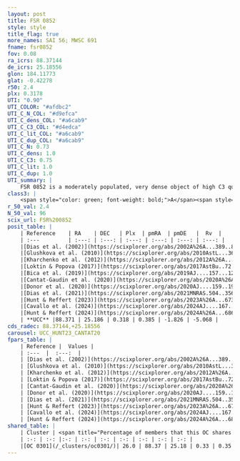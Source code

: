 ```yaml
---
layout: post
title: FSR 0852
style: style
title_flag: true
more_names: SAI 56; MWSC 691
fname: fsr0852
fov: 0.08
ra_icrs: 88.37144
de_icrs: 25.18556
glon: 184.11773
glat: -0.42278
r50: 2.4
plx: 0.3178
UTI: "0.90"
UTI_COLOR: "#afdbc2"
UTI_C_N_COL: "#d9efca"
UTI_C_dens_COL: "#a6cab9"
UTI_C_C3_COL: "#d4edca"
UTI_C_lit_COL: "#a6cab9"
UTI_C_dup_COL: "#a6cab9"
UTI_C_N: 0.73
UTI_C_dens: 1.0
UTI_C_C3: 0.75
UTI_C_lit: 1.0
UTI_C_dup: 1.0
UTI_summary: |
    FSR 0852 is a moderately populated, very dense object of high C3 quality. It is very well-studied in the literature. This object shares a moderate percentage of members with a later reported entry.
class3: |
    <span style="color: green; font-weight: bold;">A</span><span style="color: #FFC300; font-weight: bold;">B</span>
r_50_val: 2.4
N_50_val: 96
scix_url: FSR%200852
posit_table: |
    | Reference    | RA    | DEC   | Plx  | pmRA  | pmDE   |  Rv  |
    | :---         | :---: | :---: | :---: | :---: | :---: | :---: |
    |[Dias et al. (2002)](https://scixplorer.org/abs/2002A%26A...389..871D) | 88.396 | 25.181 | -- | 2.1 | -2.07 | -- |
    |[Glushkova et al. (2010)](https://scixplorer.org/abs/2010AstL...36...75G) | 88.377 | 25.178 | -- | -- | -- | -- |
    |[Kharchenko et al. (2012)](https://scixplorer.org/abs/2012A%26A...543A.156K) | 88.373 | 25.173 | -- | 3.16 | -0.97 | -- |
    |[Loktin & Popova (2017)](https://scixplorer.org/abs/2017AstBu..72..257L) | 88.365 | 25.168 | -- | 0.765 | -0.289 | -3.9 |
    |[Bica et al. (2019)](https://scixplorer.org/abs/2019AJ....157...12B) | 88.394 | 25.183 | -- | -- | -- | -- |
    |[Cantat-Gaudin et al. (2020)](https://scixplorer.org/abs/2020A%26A...640A...1C) | 88.363 | 25.19 | 0.321 | 0.433 | -1.923 | -- |
    |[Donor et al. (2020)](https://scixplorer.org/abs/2020AJ....159..199D) | 88.373 | 25.173 | -- | 1.09 | -1.97 | 27.1 |
    |[Dias et al. (2021)](https://scixplorer.org/abs/2021MNRAS.504..356D) | 88.372 | 25.196 | 0.309 | 0.412 | -1.898 | -- |
    |[Hunt & Reffert (2023)](https://scixplorer.org/abs/2023A%26A...673A.114H) | 88.335 | 25.033 | 0.258 | 0.811 | -0.062 | 30.426 |
    |[Cavallo et al. (2024)](https://scixplorer.org/abs/2024AJ....167...12C) | 88.334 | 25.048 | 0.257 | -- | -- | -- |
    |[Hunt & Reffert (2024)](https://scixplorer.org/abs/2024A%26A...686A..42H) | 88.335 | 25.033 | 0.258 | 0.811 | -0.062 | 30.426 |
    | **UCC** |88.371 | 25.186 | 0.318 | 0.385 | -1.826 | -5.068 | 
cds_radec: 88.37144,+25.18556
carousel: UCC_HUNT23_CANTAT20
fpars_table: |
    | Reference |  Values |
    | :---  |  :---:  |
    | [Dias et al. (2002)](https://scixplorer.org/abs/2002A%26A...389..871D) | `E(B-V)=0.32, Dist=2200.0, Age=9.0` |
    | [Glushkova et al. (2010)](https://scixplorer.org/abs/2010AstL...36...75G) | `E(B-V)=0.43, Dm=11.82, Age=8.9` |
    | [Kharchenko et al. (2012)](https://scixplorer.org/abs/2012A%26A...543A.156K) | `e_bv=0.479, distance=2149, log_age=9.0` |
    | [Loktin & Popova (2017)](https://scixplorer.org/abs/2017AstBu..72..257L) | `E(B-V)=0.611, Dmod=13.179, logt=7.8` |
    | [Cantat-Gaudin et al. (2020)](https://scixplorer.org/abs/2020A%26A...640A...1C) | `AVNN=1.7, DMNN=12.6, AgeNN=8.03` |
    | [Donor et al. (2020)](https://scixplorer.org/abs/2020AJ....159..199D) | `Fe/H=-0.31` |
    | [Dias et al. (2021)](https://scixplorer.org/abs/2021MNRAS.504..356D) | `Av=2.141, Dist=2542, logage=7.532, [Fe/H]=-0.193` |
    | [Hunt & Reffert (2023)](https://scixplorer.org/abs/2023A%26A...673A.114H) | `AV50=2.359, diffAV50=1.798, MOD50=12.716, logAge50=8.859` |
    | [Cavallo et al. (2024)](https://scixplorer.org/abs/2024AJ....167...12C) | `AV50=2.58, dMod50=13.42, logAge50=8.57, [Fe/H]50=0.46` |
    | [Hunt & Reffert (2024)](https://scixplorer.org/abs/2024A%26A...686A..42H) | `MassJ=229.393` |
shared_table: |
    | Cluster | <span title="Percentage of members that this OC shares with the ones listed">%</span>   | RA   | DEC   | Plx   | pmRA  | pmDE  | Rv | UTI |
    | :-: | :-: |:-: | :-: | :-: | :-: | :-: | :-: | :-: |
    |[OC 0301](/_clusters/oc0301/)| 26.0 | 88.37 | 25.18 | 0.33 | 0.35 | -1.8 | -- |0.0 |
---
```

